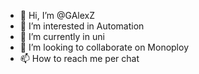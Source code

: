 - 👋 Hi, I’m @GAlexZ
- 👀 I’m interested in Automation
- 🌱 I’m currently in uni
- 💞️ I’m looking to collaborate on Monoploy
- 📫 How to reach me per chat

<!---
GAlexZ/GAlexZ is a ✨ special ✨ repository because its `README.md` (this file) appears on your GitHub profile.
You can click the Preview link to take a look at your changes.
--->
